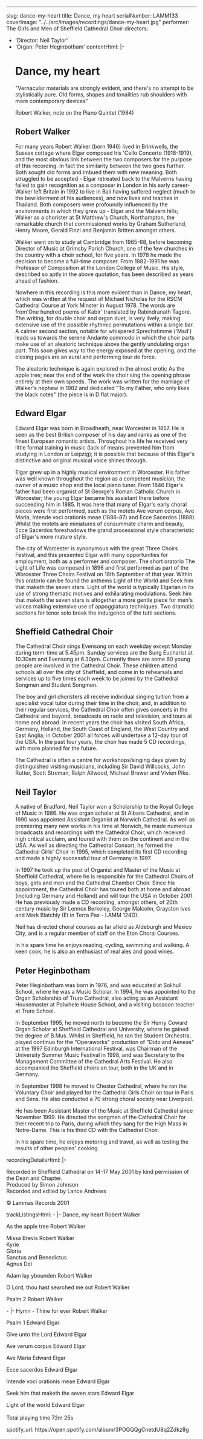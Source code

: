 ---
slug: dance-my-heart
title: Dance, my heart
serialNumber: LAMM133
coverImage: "../../src/images/recordings/dance-my-heart.jpg"
performer: The Girls and Men of Sheffield Cathedral Choir
directors:
- 'Director: Neil Taylor'
- 'Organ: Peter Heginbotham'
contentHtml: |-
  <h1>Dance, my heart</h1>
  <p>"Vernacular materials are strongly evident, and there's no attempt to be stylistically pure. Old forms, shapes and tonalities rub shoulders with more contemporary devices"</p>
  <p>Robert Walker, note on the Piano Quintet (1984)</p>
  <h2>Robert Walker</h2>
  <p>For many years Robert Walker (born 1946) lived in Brinkwells, the Sussex cottage where Elgar composed his 'Cello Concerto (1918-1919), and the most obvious link between the two composers for the purpose of this recording. In fact the similarity between the two goes further. Both sought old forms and imbued them with new meaning. Both struggled to be accepted - Elgar retreated back to the Malverns having failed to gain recognition as a composer in London in his early career- Walker left Britain in 1992 to live in Bali having suffered neglect (much to the bewilderment of his audiences), and now lives and teaches in Thailand. Both composers were profoundly influenced by the environments in which they grew up - Elgar and the Malvern hills; Walker as a chorister at St Matthew's Church, Northampton, the remarkable church that commissioned works by Graham Sutherland, Henry Moore, Gerald Finzi and Benjamin Britten amongst others.</p>
  <p>Walker went on to study at Cambridge from 1965-68, before becoming Director of Music at Grimsby Parish Church, one of the few churches in the country with a choir school, for five years. In 1978 he made the decision to become a full-time composer. From 1982-1991 he was Professor of Composition at the London College of Music. His style, described so aptly in the above quotation, has been described as years ahead of fashion.</p>
  <p>Nowhere in this recording is this more evident than in Dance, my heart, which was written at the request of Michael Nicholas for the RSCM Cathedral Course at York Minster in August 1978. The words are from'One hundred poems of Kabir' translated by Rabindranath Tagore. The writing, for double choir and organ duet, is very lively, making extensive use of the possible rhythmic permutations within a single bar. A calmer second section, notable for whispered Sprechstimme ('Mad') leads us towards the serene Andante commodo in which the choir parts make use of an aleatoric technique above the gently undulating organ part. This soon gives way to the energy exposed at the opening, and the closing pages are an aural and performing tour de force.</p>
  <p>The aleatoric technique is again explored in the almost erotic As the apple tree; near the end of the work the choir sing the opening phrase entirely at their own speeds. The work was written for the marriage of Walker's nephew in 1982 and dedicated "To my Father, who only likes the black notes" (the piece is in D flat major).</p>
  <h2>Edward Elgar</h2>
  <p class="staff">Edward Elgar was born in Broadheath, near Worcester in 1857. He is seen as the best British composer of his day and ranks as one of the finest European romantic artists. Throughout his life he received very little formal training in music (lack of means prevented him from studying in London or Leipzig); it is possible that because of this Elgar's distinctive and original musical voice shines through.</p>
  <p class="staff">Elgar grew up in a highly musical environment in Worcester. His father was well known throughout the region as a competent musician, the owner of a music shop and the local piano tuner. From 1846 Elgar's father had been organist of St George's Roman Catholic Church in Worcester; the young Elgar became his assistant there before succeeding him in 1885. It was here that many of Elgar's early choral pieces were first performed, such as the motets Ave verum corpus, Ave Maria, Intende voci orationis meae (1886-87) and Ecce Sacerdos (1888). Whilst the motets are miniatures of consummate charm and beauty, Ecce Sacerdos foreshadows the grand processional style characteristic of Elgar's more mature style.</p>
  <p class="staff">The city of Worcester is synonymous with the great Three Choirs Festival, and this presented Elgar with many opportunities for employment, both as a performer and composer. The short oratorio The Light of Life was composed in 1896 and first performed as part of the Worcester Three Choirs Festival on 18th September of that year. Within this oratorio can be found the anthems Light of the World and Seek him that maketh the seven stars. Light of the world is typically Elgarian in its use of strong thematic motives and exhilarating modulations. Seek him that maketh the seven stars is altogether a more gentle piece for men's voices making extensive use of appoggiatura techniques. Two dramatic sections for tenor solo break the indulgence of the tutti sections.</p>
  <h2>Sheffield Cathedral Choir</h2>
  <p>The Cathedral Choir sings Evensong on each weekday except Monday during term-time at 5.45pm. Sunday services are the Sung Eucharist at 10.30am and Evensong at 6.30pm. Currently there are some 60 young people are involved in the Cathedral Choir. These children attend schools all over the city of Sheffield, and come in to rehearsals and services up to five times each week to be joined by the Cathedral Songmen and Student Songmen.</p>
  <p>The boy and girl choristers all receive individual singing tuition from a specialist vocal tutor during their time in the choir, and, in addition to their regular services, the Cathedral Choir often gives concerts in the Cathedral and beyond, broadcasts on radio and television, and tours at home and abroad. In recent years the choir has visited South Africa, Germany, Holland, the South Coast of England, the West Country and East Anglia; in October 2001 all forces will undertake a 12-day tour of the USA. In the past four years, the choir has made 5 CD recordings, with more planned for the future.</p>
  <p>The Cathedral is often a centre for workshops/singing days given by distinguished visiting musicians, including Sir David Willcocks, John Rutter, Scott Stroman, Ralph Allwood, Michael Brewer and Vivien Pike.</p>
  <h2>Neil Taylor</h2>
  <p class="staff">A native of Bradford, Neil Taylor won a Scholarship to the Royal College of Music in 1986. He was organ scholar at St Albans Cathedral, and in 1990 was appointed Assistant Organist at Norwich Cathedral. As well as premiering many new works in his time at Norwich, he made numerous broadcasts and recordings with the Cathedral Choir, which received high critical acclaim, and toured with them on the continent and in the USA. As well as directing the Cathedral Consort, he formed the Cathedral Girls' Choir in 1995, which completed its first CD recording and made a highly successful tour of Germany in 1997.</p>
  <p class="staff">In 1997 he took up the post of Organist and Master of the Music at Sheffield Cathedral, where he is responsible for the Cathedral Choirs of boys, girls and men and the Cathedral Chamber Choir. Since his appointment, the Cathedral Choir has toured both at home and abroad (including Germany and Holland) and will tour the USA in October 2001. He has previously made a CD recording, amongst others, of 20th century music by Sir Lennox Berkeley, George Malcolm, Grayston Ives and Mark Blatchly (Et in Terra Pax - LAMM 124D).</p>
  <p class="staff">Neil has directed choral courses as far afield as Aldeburgh and Mexico City, and is a regular member of staff on the Eton Choral Courses.</p>
  <p class="staff">In his spare time he enjoys reading, cycling, swimming and walking. A keen cook, he is also an enthusiast of real ales and good wines.</p>
  <h2>Peter Heginbotham</h2>
  <p class="staff">Peter Heginbotham was born in 1976, and was educated at Solihull School, where he was a Music Scholar. In 1994, he was appointed to the Organ Scholarship of Truro Cathedral, also acting as an Assistant Housemaster at Polwhele House School, and a visiting bassoon teacher at Truro School.</p>
  <p class="staff">In September 1995, he moved north to become the Sir Henry Coward Organ Scholar at Sheffield Cathedral and University, where he gained the degree of B.Mus. Whilst in Sheffield, he ran the Student Orchestra, played continuo for the "Operaworks" production of "Dido and Aeneas" at the 1997 Edinburgh International Festival, was Chairman of the University Summer Music Festival in 1998, and was Secretary to the Management Committee of the Cathedral Arts Festival. He also accompanied the Sheffield choirs on tour, both in the UK and in Germany.</p>
  <p class="staff">In September 1998 he moved to Chester Cathedral, where he ran the Voluntary Choir and played for the Cathedral Girls Choir on tour in Paris and Sens. He also conducted a 70 strong choral society near Liverpool.</p>
  <p class="staff">He has been Assistant Master of the Music at Sheffield Cathedral since November 1999. He directed the songmen of the Cathedral Choir for their recent trip to Paris, during which they sang for the High Mass in Notre-Dame. This is his third CD with the Cathedral Choir.</p>
  <p class="staff">In his spare time, he enjoys motoring and travel, as well as testing the results of other peoples' cooking.</p>
recordingDetailsHtml: |-
  <div id="details">Recorded in Sheffield Cathedral on 14-17 May 2001 by kind permission of the Dean and Chapter.<br>
    Produced by Simon Johnson<br>
    Recorded and edited by Lance Andrews
    <p>© Lammas Records 2001</p>
  </div>
trackListingsHtml:
- |-
  <span class="trackname">Dance, my heart</span><span class="composer"> Robert Walker </span>
  <p><span class="trackname">As the apple tree </span> <span class="composer">Robert Walker</span></p>
  <p><span class="trackname">Missa Brevis </span> <span class="composer">Robert Walker</span><br>
    <span class="trackname"> Kyrie<br>
      Gloria<br>
      Sanctus and Benedictus<br>
      Agnus Dei</span></p>
  <p><span class="trackname">Adam lay ybounden </span> <span class="composer">Robert Walker</span></p>
  <p><span class="trackname">O Lord, thou hast searched me out </span> <span class="composer">Robert Walker</span></p>
  <p><span class="trackname">Psalm 2</span><span class="composer"> Robert Walker</span></p>
- |-
  <span class="trackname">Hymn - Thine for ever </span> <span class="composer">Robert Walker</span>
  <p><span class="trackname">Psalm 1 </span> <span class="composer">Edward Elgar</span></p>
  <p><span class="trackname">Give unto the Lord</span><span class="composer"> Edward Elgar</span></p>
  <p><span class="trackname">Ave verum corpus </span> <span class="composer">Edward Elgar</span><span class="trackname"></span></p>
  <p><span class="trackname">Ave Maria </span> <span class="composer">Edward Elgar</span></p>
  <p><span class="trackname">Ecce sacerdos </span> <span class="composer">Edward Elgar</span></p>
  <p><span class="trackname">Intende voci orationis meae </span> <span class="composer">Edward Elgar</span></p>
  <p><span class="trackname">Seek him that maketh the seven stars </span> <span class="composer">Edward Elgar</span></p>
  <p><span class="trackname">Light of the world </span> <span class="composer">Edward Elgar<br>
    </span><br>
    <span id="playingtime">Total playing time 73m 25s</span></p>
spotify_url: https://open.spotify.com/album/3POGQQgCnetdU8q2Zdkz8g
